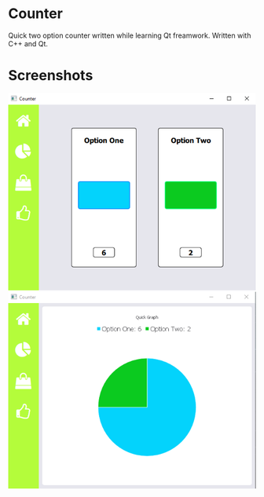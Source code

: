 # Counter
Quick two option counter written while learning Qt freamwork. Written with C++ and Qt.

# Screenshots
![](screenshots-counter/counter_1.png)
![](screenshots-counter/counter_2.png)
